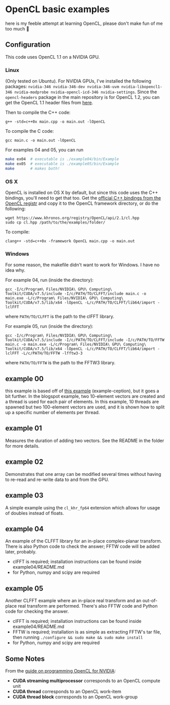 # OpenCL basic examples
here is my feeble attempt at learning OpenCL, please don't make fun of me too much :hamburger:

## Configuration
This code uses OpenCL 1.1 on a NVIDIA GPU.

### Linux
(Only tested on Ubuntu). For NVIDIA GPUs, I've installed the following packages: `nvidia-346 nvidia-346-dev nvidia-346-uvm nvidia-libopencl1-346 nvidia-modprobe nvidia-opencl-icd-346 nvidia-settings`. Since the `opencl-headers` package in the main repository is for OpenCL 1.2, you can get the OpenCL 1.1 header files from [here](http://packages.ubuntu.com/precise/opencl-headers).

Then to compile the C++ code:

```
g++ -std=c++0x main.cpp -o main.out -lOpenCL
```

To compile the C code:

```
gcc main.c -o main.out -lOpenCL
```

For examples 04 and 05, you can run

```bash
make ex04  # executable is ./example04/bin/Example
make ex05  # executable is ./example05/bin/Example
make       # makes both!
```

### OS X
OpenCL is installed on OS X by default, but since this code uses the C++ bindings, you'll need to get that too. Get the [official C++ bindings from the OpenCL registr](https://www.khronos.org/registry/cl/api/1.1/cl.hpp) and copy it to the OpenCL framework directory, or do the following:

```
wget https://www.khronos.org/registry/OpenCL/api/2.1/cl.hpp
sudo cp cl.hpp /path/to/the/examples/folder/
```

To compile:

```
clang++ -std=c++0x -framework OpenCL main.cpp -o main.out
```

### Windows
For some reason, the makefile didn't want to work for Windows. I have no idea why.

For example 04, run (inside the directory):

```
gcc -I/c/Program\ Files/NVIDIA\ GPU\ Computing\ Toolkit/CUDA/v7.5/include -I/c/PATH/TO/CLFFT/include main.c -o main.exe -L/c/Program\ Files/NVIDIA\ GPU\ Computing\ Toolkit/CUDA/v7.5/lib/x64 -lOpenCL -L/c/PATH/TO/CLFFT/lib64/import -lclFFT
```

where `PATH/TO/CLFFT` is the path to the clFFT library.

For example 05, run (inside the directory):

```
gcc -I/c/Program\ Files/NVIDIA\ GPU\ Computing\ Toolkit/CUDA/v7.5/include -I/c/PATH/TO/CLFFT/include -I/c/PATH/TO/FFTW main.c -o main.exe -L/c/Program\ Files/NVIDIA\ GPU\ Computing\ Toolkit/CUDA/v7.5/lib/x64 -lOpenCL -L/c/PATH/TO/CLFFT/lib64/import -lclFFT -L/c/PATH/TO/FFTW -lfftw3-3
```

where `PATH/TO/FFTW` is the path to the FFTW3 library.

## example 00
this example is based off of [this example](http://simpleopencl.blogspot.ca/2013/06/tutorial-simple-start-with-opencl-and-c.html) (example-ception), but it goes a bit further. In the blogspot example, two 10-element vectors are created and a thread is used for each pair of elements. In this example, 10 threads are spawned but two 100-element vectors are used, and it is shown how to split up a specific number of elements per thread.

## example 01
Measures the duration of adding two vectors. See the README in the folder for more details.

## example 02
Demonstrates that one array can be modified several times without having to re-read and re-write data to and from the GPU.

## example 03
A simple example using the `cl_khr_fp64` extension which allows for usage of doubles instead of floats.

## example 04
An example of the CLFFT library for an in-place complex-planar transform. There is also Python code to check the answer; FFTW code will be added later, probably.

- clFFT is required; installation instructions can be found inside example04/README.md
- for Python, numpy and scipy are required

## example 05
Another CLFFT example where an in-place real transform and an out-of-place real transform are performed. There's also FFTW code and Python code for checking the answer.

- clFFT is required; installation instructions can be found inside example04/README.md
- FFTW is required; installation is as simple as extracting FFTW's tar file, then running `./configure && sudo make && sudo make install`
- for Python, numpy and scipy are required

## Some Notes
From the [guide on programming OpenCL for NVIDIA](http://www.nvidia.com/content/cudazone/download/OpenCL/NVIDIA_OpenCL_ProgrammingGuide.pdf):

- **CUDA streaming multiprocessor** corresponds to an OpenCL compute unit
- **CUDA thread** corresponds to an OpenCL work-item
- **CUDA thread block** corresponds to an OpenCL work-group

